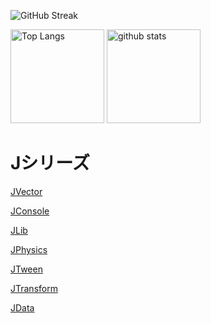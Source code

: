 ![GitHub Streak](https://github-readme-streak-stats.herokuapp.com?user=KurisuJuha&theme=onedark&hide_border=true)
<p align="left"> 
  <img alt="Top Langs" height="150px" src="https://github-readme-stats.vercel.app/api/top-langs/?username=KurisuJuha&layout=compact&show_icons=true&theme=onedark" />
  <img alt="github stats" height="150px" src="https://github-readme-stats.vercel.app/api?username=KurisuJuha&theme=onedark&show_icons=ture" />
</p>

# Jシリーズ
[JVector](https://github.com/KurisuJuha/JVector)

[JConsole](https://github.com/KurisuJuha/JConsole)

[JLib](https://github.com/KurisuJuha/JLib)

[JPhysics](https://github.com/KurisuJuha/JPhysics)

[JTween](https://github.com/KurisuJuha/JTween)

[JTransform](https://github.com/KurisuJuha/JTransform)

[JData](https://github.com/KurisuJuha/JData)
